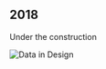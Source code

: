 ## 2018

Under the construction

![Data in Design](https://namjulee.github.io/njs-lab-public/project/2018-nmu-development/2018-nmu-development.jpg)